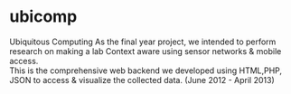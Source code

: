 ubicomp
=======
Ubiquitous Computing
As the final year project, we intended to perform research on making a lab Context aware using sensor networks & mobile access.  
This is the comprehensive web backend we developed using HTML,PHP, JSON to access & visualize the collected data. 
(June 2012 - April 2013)
